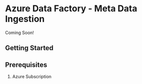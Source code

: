 # Azure Data Factory - Meta Data Ingestion
Coming Soon!

## Getting Started

## Prerequisites
1.  Azure Subscription
